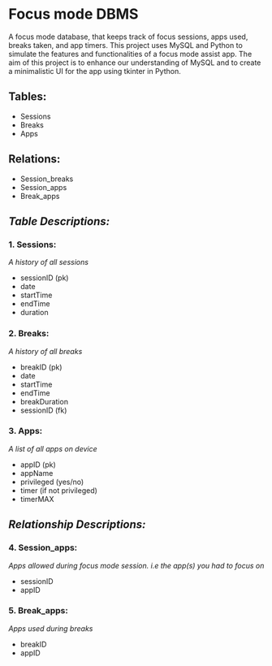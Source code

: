 # Focus mode DBMS
A focus mode database, that keeps track of focus sessions, apps used, breaks taken, and app timers.
This project uses MySQL and Python to simulate the features and functionalities of a focus mode assist app.
The aim of this project is to enhance our understanding of MySQL and to create a minimalistic UI for the app using tkinter in Python.

## Tables:
+ Sessions
+ Breaks
+ Apps

## Relations:
+ Session_breaks
+ Session_apps
+ Break_apps

## ***Table Descriptions:***
### 1. Sessions: 
*A history of all sessions*
+ sessionID (pk)
+ date
+ startTime
+ endTime
+ duration

### 2. Breaks:
*A history of all breaks*
+ breakID (pk)
+ date
+ startTime
+ endTime
+ breakDuration
+ sessionID (fk)

### 3. Apps:
*A list of all apps on device*
+ appID (pk)
+ appName
+ privileged (yes/no)
+ timer (if not privileged)
+ timerMAX

## ***Relationship Descriptions:***
### 4. Session_apps:
*Apps allowed during focus mode session. i.e the app(s) you had to focus on*
+ sessionID
+ appID

### 5. Break_apps:
*Apps used during breaks*
+ breakID
+ appID

